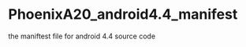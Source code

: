 PhoenixA20_android4.4_manifest
==============================

the maniftest file for android 4.4 source code
